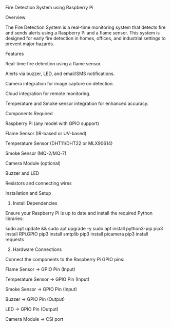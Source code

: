 Fire Detection System using Raspberry Pi

Overview

The Fire Detection System is a real-time monitoring system that detects fire and sends alerts using a Raspberry Pi and a flame sensor. This system is designed for early fire detection in homes, offices, and industrial settings to prevent major hazards.

Features

Real-time fire detection using a flame sensor.

Alerts via buzzer, LED, and email/SMS notifications.

Camera integration for image capture on detection.

Cloud integration for remote monitoring.

Temperature and Smoke sensor integration for enhanced accuracy.

Components Required

Raspberry Pi (any model with GPIO support)

Flame Sensor (IR-based or UV-based)

Temperature Sensor (DHT11/DHT22 or MLX90614)

Smoke Sensor (MQ-2/MQ-7)

Camera Module (optional)

Buzzer and LED

Resistors and connecting wires

Installation and Setup

1. Install Dependencies

Ensure your Raspberry Pi is up to date and install the required Python libraries:

sudo apt update && sudo apt upgrade -y
sudo apt install python3-pip
pip3 install RPi.GPIO
pip3 install smtplib
pip3 install picamera
pip3 install requests

2. Hardware Connections

Connect the components to the Raspberry Pi GPIO pins:

Flame Sensor → GPIO Pin (Input)

Temperature Sensor → GPIO Pin (Input)

Smoke Sensor → GPIO Pin (Input)

Buzzer → GPIO Pin (Output)

LED → GPIO Pin (Output)

Camera Module → CSI port


